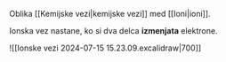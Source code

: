 Oblika [[Kemijske vezi|kemijske vezi]] med [[Ioni|ioni]]. 

Ionska vez nastane, ko si dva delca **izmenjata** elektrone.

![[Ionske vezi 2024-07-15 15.23.09.excalidraw|700]]